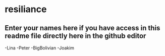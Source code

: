 # resiliance

## Enter your names here if you have access in this readme file directly here in the github editor
-Lina 
-Peter
-BigBolivian
-Joakim
